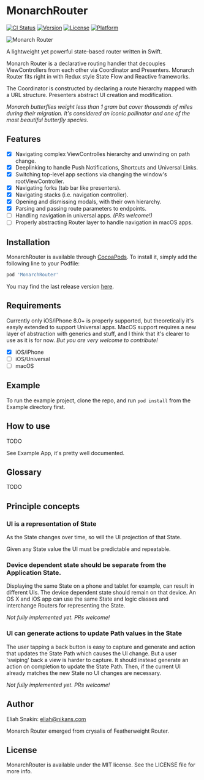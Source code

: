 # MonarchRouter

[![CI Status](https://img.shields.io/travis/nikans/MonarchRouter.svg?style=flat)](https://travis-ci.org/nikans/MonarchRouter)
[![Version](https://img.shields.io/cocoapods/v/MonarchRouter.svg?style=flat)](https://cocoapods.org/pods/MonarchRouter)
[![License](https://img.shields.io/cocoapods/l/MonarchRouter.svg?style=flat)](https://cocoapods.org/pods/MonarchRouter)
[![Platform](https://img.shields.io/cocoapods/p/MonarchRouter.svg?style=flat)](https://cocoapods.org/pods/MonarchRouter)

![Monarch Router](https://github.com/nikans/MonarchRouter/blob/master/Media/logo@2x.png)

A lightweight yet powerful state-based router written in Swift. 

Monarch Router is a declarative routing handler that decouples ViewControllers from each other via Coordinator and Presenters. Monarch Router fits right in with Redux style State Flow and Reactive frameworks.

The Coordinator is constructed by declaring a route hierarchy mapped with a URL structure. Presenters abstract UI creation and modification.

*Monarch butterflies weight less than 1 gram but cover thousands of miles during their migration. It's considered an iconic pollinator and one of the most beautiful butterfly species.*

## Features

- [x] Navigating complex ViewControlles hierarchy and unwinding on path change.
- [x] Deeplinking to handle Push Notifications, Shortcuts and Universal Links.
- [x] Switching top-level app sections via changing the window's rootViewController.
- [x] Navigating forks (tab bar like presenters).
- [x] Navigating stacks (i.e. navigation controller).
- [x] Opening and dismissing modals, with their own hierarchy.
- [x] Parsing and passing route parameters to endpoints.
- [ ] Handling navigation in universal apps. *(PRs welcome!)*
- [ ] Properly abstracting Router layer to handle navigation in macOS apps.

## Installation

MonarchRouter is available through [CocoaPods](https://cocoapods.org). To install
it, simply add the following line to your Podfile:

```ruby
pod 'MonarchRouter'
```

You may find the last release version [here](https://github.com/nikans/MonarchRouter/releases).

## Requirements

Currently only iOS/iPhone 8.0+ is properly supported, but theoretically it's easyly extended to support Universal apps. MacOS support requires a new layer of abstraction with generics and stuff, and I think that it's clearer to use as it is for now. *But you are very welcome to contribute!*

- [x] iOS/iPhone
- [ ] iOS/Universal
- [ ] macOS

## Example

To run the example project, clone the repo, and run `pod install` from the Example directory first.

## How to use

TODO

See Example App, it's pretty well documented.

## Glossary

TODO


## Principle concepts

### UI is a representation of State

As the State changes over time, so will the UI projection of that State.

Given any State value the UI must be predictable and repeatable.

### Device dependent state should be separate from the Application State.

Displaying the same State on a phone and tablet for example, can result in different UIs. The device dependent state should remain on that device. An OS X and iOS app can use the same State and logic classes and interchange Routers for representing the State.

*Not fully implemented yet. PRs welcome!*

### UI can generate actions to update Path values in the State

The user tapping a back button is easy to capture and generate and action that updates the State Path which causes the UI change. But a user 'swiping' back a view is harder to capture. It should instead generate an action on completion to update the State Path. Then, if the current UI already matches the new State no UI changes are necessary.

*Not fully implemented yet. PRs welcome!*


## Author

Eliah Snakin: eliah@nikans.com

Monarch Router emerged from crysalis of Featherweight Router.

## License

MonarchRouter is available under the MIT license. See the LICENSE file for more info.

